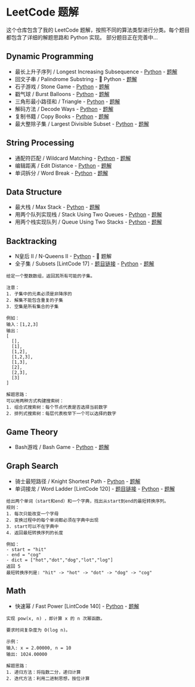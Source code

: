# LeetCode 题解

这个仓库包含了我的 LeetCode 题解，按照不同的算法类型进行分类。每个题目都包含了详细的解题思路和 Python 实现。
部分题目正在完善中...


## Dynamic Programming

- 最长上升子序列 / Longest Increasing Subsequence - [Python](leetcode_questions/dynamic_programming/longest_increasing_subsequence/longest_increasing_subsequence.py) - [题解](leetcode_questions/dynamic_programming/longest_increasing_subsequence/longest_increasing_subsequence.md)
- 回文子串 / Palindrome Substring - 🚧 Python - [题解](leetcode_questions/dynamic_programming/palindrome/palindrome_substring.md)
- 石子游戏 / Stone Game - [Python](leetcode_questions/dynamic_programming/stone_game/stone_game.py) - [题解](leetcode_questions/dynamic_programming/stone_game/stone_game.md)
- 戳气球 / Burst Balloons - [Python](leetcode_questions/dynamic_programming/burst_balloons/burst_balloons.py) - [题解](leetcode_questions/dynamic_programming/burst_balloons/burst_balloons.md)
- 三角形最小路径和 / Triangle - [Python](leetcode_questions/dynamic_programming/triangle/triangle.py) - [题解](leetcode_questions/dynamic_programming/triangle/triangle.md)
- 解码方法 / Decode Ways - [Python](leetcode_questions/dynamic_programming/decode_ways/decode_ways.py) - [题解](leetcode_questions/dynamic_programming/decode_ways/decode_ways.md)
- 复制书籍 / Copy Books - [Python](leetcode_questions/dynamic_programming/copy_books/copy_books.py) - [题解](leetcode_questions/dynamic_programming/copy_books/copy_books.md)
- 最大整除子集 / Largest Divisible Subset - [Python](leetcode_questions/dynamic_programming/largest_divisible_subset/largest_divisible_subset.py) - [题解](leetcode_questions/dynamic_programming/largest_divisible_subset/largest_divisible_subset.md)

## String Processing

- 通配符匹配 / Wildcard Matching - [Python](leetcode_questions/string_processing/wildcard_matching/wildcard_matching.py) - [题解](leetcode_questions/string_processing/wildcard_matching/wildcard_matching.md)
- 编辑距离 / Edit Distance - [Python](leetcode_questions/string_processing/edit_distance/edit_distance.py) - [题解](leetcode_questions/string_processing/edit_distance/edit_distance.md)
- 单词拆分 / Word Break - [Python](leetcode_questions/string_processing/word_break/word_break.py) - [题解](leetcode_questions/string_processing/word_break/word_break.md)

## Data Structure

- 最大栈 / Max Stack - [Python](leetcode_questions/data_structure/max_stack/max_stack.py) - [题解](leetcode_questions/data_structure/max_stack/max_stack.md)
- 用两个队列实现栈 / Stack Using Two Queues - [Python](leetcode_questions/data_structure/stack_by_two_queues/stack_by_two_queues.py) - [题解](leetcode_questions/data_structure/stack_by_two_queues/stack_by_two_queues.md)
- 用两个栈实现队列 / Queue Using Two Stacks - [Python](leetcode_questions/data_structure/queue_by_two_stacks/queue_by_two_stacks.py) - [题解](leetcode_questions/data_structure/queue_by_two_stacks/queue_by_two_stacks.md)

## Backtracking

- N皇后 II / N-Queens II - [Python](leetcode_questions/backtracking/n_queens/n_queens_ii.py) - 🚧 题解
- 全子集 / Subsets [LintCode 17] - [题目链接](http://www.lintcode.com/problem/subsets) - [Python](leetcode_questions/backtracking/subsets/subsets.py) - [题解](leetcode_questions/backtracking/subsets/subsets.md)
```
给定一个整数数组，返回其所有可能的子集。

注意：
1. 子集中的元素必须是非降序的
2. 解集不能包含重复的子集
3. 空集是所有集合的子集

例如：
输入：[1,2,3]
输出：
[
  [],
  [1],
  [1,2],
  [1,2,3],
  [1,3],
  [2],
  [2,3],
  [3]
]

解题思路：
可以用两种方式构建搜索树：
1. 组合式搜索树：每个节点代表是否选择当前数字
2. 排列式搜索树：每层代表枚举下一个可以选择的数字
```


## Game Theory

- Bash游戏 / Bash Game - [Python](leetcode_questions/game_theory/bash_game/bash_game.py) - [题解](leetcode_questions/game_theory/bash_game/bash_game.md)

## Graph Search

- 骑士最短路径 / Knight Shortest Path - [Python](leetcode_questions/graph_search/knight_shortest_path/knight_shortest_path.py) - [题解](leetcode_questions/graph_search/knight_shortest_path/knight_shortest_path.md)
- 单词接龙 / Word Ladder [LintCode 120] - [题目链接](https://www.lintcode.com/problem/word-ladder/) - [Python](leetcode_questions/graph_search/word_ladder/word_ladder.py) - [题解](leetcode_questions/graph_search/word_ladder/word_ladder.md)
```
给出两个单词（start和end）和一个字典，找出从start到end的最短转换序列。
规则：
1. 每次只能改变一个字母
2. 变换过程中的每个单词都必须在字典中出现
3. start可以不在字典中
4. 返回最短转换序列的长度

例如：
- start = "hit"
- end = "cog"
- dict = ["hot","dot","dog","lot","log"]
返回 5
最短转换序列是: "hit" -> "hot" -> "dot" -> "dog" -> "cog"
```


## Math

- 快速幂 / Fast Power [LintCode 140] - [Python](leetcode_questions/math/fast_power/fast_power.py) - [题解](leetcode_questions/math/fast_power/fast_power.md)
```
实现 pow(x, n) ，即计算 x 的 n 次幂函数。

要求时间复杂度为 O(log n)。

示例：
输入: x = 2.00000, n = 10
输出: 1024.00000

解题思路：
1. 递归方法：将指数二分，递归计算
2. 迭代方法：利用二进制思想，按位计算
```

